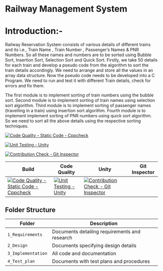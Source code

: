 # Railway Management System 


# Introduction:-
Railway  Reservation  System  consists  of   various  details  of  different  trains  and  its  i.e.,  Train  Name , Train  Number , Passenger’s  Names & PNR  Numbers.  So  all  these  names  and  numbers  are  to  be  sorted  using  Bubble  Sort,  Insertion  Sort,  Selection Sort  and Quick  Sort.  Firstly,  we  take  50  details  for  each  train  and  develop  a  pseudo code  from  the  algorithm  to  sort  the train  details  accordingly.  We  need  to arrange  and  store  all  the values  in  an  array  data  structure.  Now  the  pseudo   code needs  to  be developed  into  a  C  Program. We  need  to  run  and  test  it  with  different   Train  details,  check  for  errors  and  fix  them.  

The first module is to implement sorting of train numbers using the bubble sort. Second module is to implement sorting of train names using selection sort algorithm. Third module is to implement sorting of passenger names (travelling in a train) using insertion sort algorithm. Fourth module is to implement implement sorting of PNR numbers using quick sort algorithm. So we need to sort all the above details using the respective sorting techniques. 



[![Code Quality - Static Code - Cppcheck](https://github.com/Pavani123429/RAILWAY-RESERVATION-SYSTEM/actions/workflows/cppcheck.yml/badge.svg)](https://github.com/Pavani123429/RAILWAY-RESERVATION-SYSTEM/actions/workflows/cppcheck.yml)

[![Unit Testing - Unity](https://github.com/Pavani123429/RAILWAY-RESERVATION-SYSTEM/actions/workflows/unity.yml/badge.svg)](https://github.com/Pavani123429/RAILWAY-RESERVATION-SYSTEM/actions/workflows/unity.yml)


 [![Contribution Check - Git Inspector](https://github.com/Pavani123429/RAILWAY-RESERVATION-SYSTEM/actions/workflows/gitinspector.yml/badge.svg)](https://github.com/Pavani123429/RAILWAY-RESERVATION-SYSTEM/actions/workflows/gitinspector.yml)



Build | Code Quality | Unity | Git Inspector
|---------|------------|-----------|----------------
|[![Code Quality - Static Code - Cppcheck](https://github.com/Pavani123429/RAILWAY-RESERVATION-SYSTEM/actions/workflows/cppcheck.yml/badge.svg)](https://github.com/Pavani123429/RAILWAY-RESERVATION-SYSTEM/actions/workflows/cppcheck.yml)  | [![Unit Testing - Unity](https://github.com/Pavani123429/RAILWAY-RESERVATION-SYSTEM/actions/workflows/unity.yml/badge.svg)](https://github.com/Pavani123429/RAILWAY-RESERVATION-SYSTEM/actions/workflows/unity.yml) | [![Contribution Check - Git Inspector](https://github.com/Pavani123429/RAILWAY-RESERVATION-SYSTEM/actions/workflows/gitinspector.yml/badge.svg)](https://github.com/Pavani123429/RAILWAY-RESERVATION-SYSTEM/actions/workflows/gitinspector.yml)












## Folder Structure
Folder             | Description
-------------------| -----------------------------------------
`1_Requirements`   | Documents detailing requirements and research
`2_Design`         | Documents specifying design details
`3_Implementation` | All code and documentation
`4_Test_plan`      | Documents with test plans and procedures
